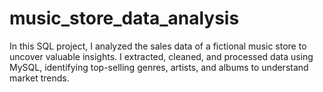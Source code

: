 # music_store_data_analysis
In this SQL project, I analyzed the sales data of a fictional music store to uncover valuable insights. I extracted, cleaned, and processed data using MySQL, identifying top-selling genres, artists, and albums to understand market trends. 
